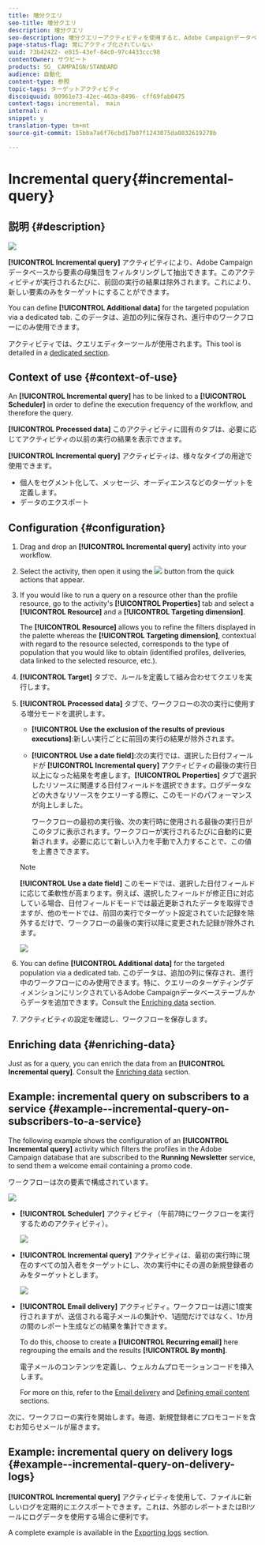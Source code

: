 ```yaml
---
title: 増分クエリ
seo-title: 増分クエリ
description: 増分クエリ
seo-description: 増分クエリーアクティビティを使用すると、Adobe Campaignデータベースから要素の母集団をフィルターおよび抽出できます。
page-status-flag: 常にアクティブ化されていない
uuid: 73b42422- e815-43ef-84c0-97c4433ccc98
contentOwner: サウビート
products: SG_ CAMPAIGN/STANDARD
audience: 自動化
content-type: 参照
topic-tags: ターゲットアクティビティ
discoiquuid: 80961e73-42ec-463a-8496- cff69fab0475
context-tags: incremental， main
internal: n
snippet: y
translation-type: tm+mt
source-git-commit: 15bba7a6f76cbd17b07f1243075da0832619278b

---
```



# Incremental query{#incremental-query}

## 説明 {#description}

![](assets/incremental.png)

**[!UICONTROL Incremental query]** アクティビティにより、Adobe Campaignデータベースから要素の母集団をフィルタリングして抽出できます。このアクティビティが実行されるたびに、前回の実行の結果は除外されます。これにより、新しい要素のみをターゲットにすることができます。

You can define **[!UICONTROL Additional data]** for the targeted population via a dedicated tab. このデータは、追加の列に保存され、進行中のワークフローにのみ使用できます。

アクティビティでは、クエリエディターツールが使用されます。This tool is detailed in a [dedicated section](../../automating/using/editing-queries.md#about-query-editor).

## Context of use {#context-of-use}

An **[!UICONTROL Incremental query]** has to be linked to a **[!UICONTROL Scheduler]** in order to define the execution frequency of the workflow, and therefore the query.

**[!UICONTROL Processed data]** このアクティビティに固有のタブは、必要に応じてアクティビティの以前の実行の結果を表示できます。

**[!UICONTROL Incremental query]** アクティビティは、様々なタイプの用途で使用できます。

* 個人をセグメント化して、メッセージ、オーディエンスなどのターゲットを定義します。
* データのエクスポート

## Configuration {#configuration}

1. Drag and drop an **[!UICONTROL Incremental query]** activity into your workflow.
1. Select the activity, then open it using the ![](assets/edit_darkgrey-24px.png) button from the quick actions that appear.
1. If you would like to run a query on a resource other than the profile resource, go to the activity's **[!UICONTROL Properties]** tab and select a **[!UICONTROL Resource]** and a **[!UICONTROL Targeting dimension]**.

   The **[!UICONTROL Resource]** allows you to refine the filters displayed in the palette whereas the **[!UICONTROL Targeting dimension]**, contextual with regard to the resource selected, corresponds to the type of population that you would like to obtain (identified profiles, deliveries, data linked to the selected resource, etc.).

1. **[!UICONTROL Target]** タブで、ルールを定義して組み合わせてクエリを実行します。
1. **[!UICONTROL Processed data]** タブで、ワークフローの次の実行に使用する増分モードを選択します。

   * **[!UICONTROL Use the exclusion of the results of previous executions]**:新しい実行ごとに前回の実行の結果が除外されます。
   * **[!UICONTROL Use a date field]**:次の実行では、選択した日付フィールドが **[!UICONTROL Incremental query]** アクティビティの最後の実行日以上になった結果を考慮します。**[!UICONTROL Properties]** タブで選択したリソースに関連する日付フィールドを選択できます。ログデータなどの大きなリソースをクエリーする際に、このモードのパフォーマンスが向上しました。

      ワークフローの最初の実行後、次の実行時に使用される最後の実行日がこのタブに表示されます。ワークフローが実行されるたびに自動的に更新されます。必要に応じて新しい入力を手動で入力することで、この値を上書きできます。
   >[!NOTE]
   >
   >**[!UICONTROL Use a date field]** このモードでは、選択した日付フィールドに応じて柔軟性が高まります。例えば、選択したフィールドが修正日に対応している場合、日付フィールドモードでは最近更新されたデータを取得できますが、他のモードでは、前回の実行でターゲット設定されていた記録を除外するだけで、ワークフローの最後の実行以降に変更された記録が除外されます。

   ![](assets/incremental_query_usedatefield.png)

1. You can define **[!UICONTROL Additional data]** for the targeted population via a dedicated tab. このデータは、追加の列に保存され、進行中のワークフローにのみ使用できます。特に、クエリーのターゲティングディメンションにリンクされているAdobe Campaignデータベーステーブルからデータを追加できます。Consult the [Enriching data](../../automating/using/query.md#enriching-data) section.
1. アクティビティの設定を確認し、ワークフローを保存します。

## Enriching data {#enriching-data}

Just as for a query, you can enrich the data from an **[!UICONTROL Incremental query]**. Consult the [Enriching data](../../automating/using/query.md#enriching-data) section.

## Example: incremental query on subscribers to a service {#example--incremental-query-on-subscribers-to-a-service}

The following example shows the configuration of an **[!UICONTROL Incremental query]** activity which filters the profiles in the Adobe Campaign database that are subscribed to the **Running Newsletter** service, to send them a welcome email containing a promo code.

ワークフローは次の要素で構成されています。

![](assets/incremental_query_example1.png)

* **[!UICONTROL Scheduler]** アクティビティ（午前7時にワークフローを実行するためのアクティビティ）。

   ![](assets/incremental_query_example2.png)

* **[!UICONTROL Incremental query]** アクティビティは、最初の実行時に現在のすべての加入者をターゲットにし、次の実行中にその週の新規登録者のみをターゲットとします。

   ![](assets/incremental_query_example3.png)

* **[!UICONTROL Email delivery]** アクティビティ。ワークフローは週に1度実行されますが、送信される電子メールの集計や、1週間だけではなく、1か月の間のレポート生成などの結果を集計できます。

   To do this, choose to create a **[!UICONTROL Recurring email]** here regrouping the emails and the results **[!UICONTROL By month]**.

   電子メールのコンテンツを定義し、ウェルカムプロモーションコードを挿入します。

   For more on this, refer to the [Email delivery](../../automating/using/email-delivery.md) and [Defining email content](../../designing/using/about-personalization.md) sections.

次に、ワークフローの実行を開始します。毎週、新規登録者にプロモコードを含むお知らせメールが届きます。

## Example: incremental query on delivery logs {#example--incremental-query-on-delivery-logs}

**[!UICONTROL Incremental query]** アクティビティを使用して、ファイルに新しいログを定期的にエクスポートできます。これは、外部のレポートまたはBIツールにログデータを使用する場合に便利です。

A complete example is available in the [Exporting logs](../../automating/using/exporting-logs.md) section.
